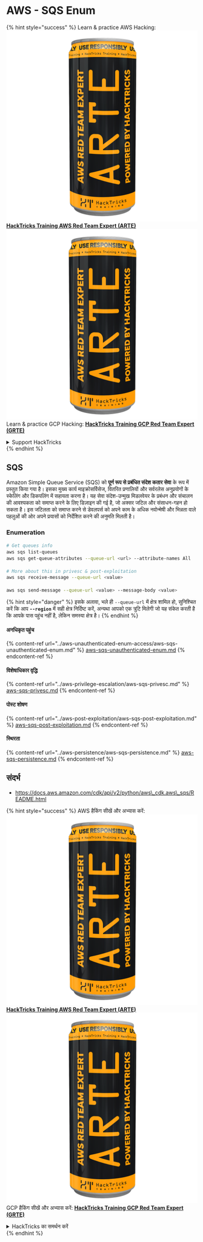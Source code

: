 # AWS - SQS Enum

{% hint style="success" %}
Learn & practice AWS Hacking:<img src="../../../.gitbook/assets/image (1) (1) (1).png" alt="" data-size="line">[**HackTricks Training AWS Red Team Expert (ARTE)**](https://training.hacktricks.xyz/courses/arte)<img src="../../../.gitbook/assets/image (1) (1) (1).png" alt="" data-size="line">\
Learn & practice GCP Hacking: <img src="../../../.gitbook/assets/image (2).png" alt="" data-size="line">[**HackTricks Training GCP Red Team Expert (GRTE)**<img src="../../../.gitbook/assets/image (2).png" alt="" data-size="line">](https://training.hacktricks.xyz/courses/grte)

<details>

<summary>Support HackTricks</summary>

* Check the [**subscription plans**](https://github.com/sponsors/carlospolop)!
* **Join the** 💬 [**Discord group**](https://discord.gg/hRep4RUj7f) or the [**telegram group**](https://t.me/peass) or **follow** us on **Twitter** 🐦 [**@hacktricks\_live**](https://twitter.com/hacktricks_live)**.**
* **Share hacking tricks by submitting PRs to the** [**HackTricks**](https://github.com/carlospolop/hacktricks) and [**HackTricks Cloud**](https://github.com/carlospolop/hacktricks-cloud) github repos.

</details>
{% endhint %}

## SQS

Amazon Simple Queue Service (SQS) को **पूर्ण रूप से प्रबंधित संदेश कतार सेवा** के रूप में प्रस्तुत किया गया है। इसका मुख्य कार्य माइक्रोसर्विसेज, वितरित प्रणालियों और सर्वरलेस अनुप्रयोगों के स्केलिंग और डिकपलिंग में सहायता करना है। यह सेवा संदेश-उन्मुख मिडलवेयर के प्रबंधन और संचालन की आवश्यकता को समाप्त करने के लिए डिज़ाइन की गई है, जो अक्सर जटिल और संसाधन-गहन हो सकता है। इस जटिलता को समाप्त करने से डेवलपर्स को अपने काम के अधिक नवोन्मेषी और भिन्नता वाले पहलुओं की ओर अपने प्रयासों को निर्देशित करने की अनुमति मिलती है।

### Enumeration
```bash
# Get queues info
aws sqs list-queues
aws sqs get-queue-attributes --queue-url <url> --attribute-names All

# More about this in privesc & post-exploitation
aws sqs receive-message --queue-url <value>

aws sqs send-message --queue-url <value> --message-body <value>
```
{% hint style="danger" %}
इसके अलावा, भले ही `--queue-url` में क्षेत्र शामिल हो, सुनिश्चित करें कि आप **`--region`** में सही क्षेत्र निर्दिष्ट करें, अन्यथा आपको एक त्रुटि मिलेगी जो यह संकेत करती है कि आपके पास पहुंच नहीं है, लेकिन समस्या क्षेत्र है।
{% endhint %}

#### अनधिकृत पहुंच

{% content-ref url="../aws-unauthenticated-enum-access/aws-sqs-unauthenticated-enum.md" %}
[aws-sqs-unauthenticated-enum.md](../aws-unauthenticated-enum-access/aws-sqs-unauthenticated-enum.md)
{% endcontent-ref %}

#### विशेषाधिकार वृद्धि

{% content-ref url="../aws-privilege-escalation/aws-sqs-privesc.md" %}
[aws-sqs-privesc.md](../aws-privilege-escalation/aws-sqs-privesc.md)
{% endcontent-ref %}

#### पोस्ट शोषण

{% content-ref url="../aws-post-exploitation/aws-sqs-post-exploitation.md" %}
[aws-sqs-post-exploitation.md](../aws-post-exploitation/aws-sqs-post-exploitation.md)
{% endcontent-ref %}

#### स्थिरता

{% content-ref url="../aws-persistence/aws-sqs-persistence.md" %}
[aws-sqs-persistence.md](../aws-persistence/aws-sqs-persistence.md)
{% endcontent-ref %}

## संदर्भ

* https://docs.aws.amazon.com/cdk/api/v2/python/aws\_cdk.aws\_sqs/README.html

{% hint style="success" %}
AWS हैकिंग सीखें और अभ्यास करें:<img src="../../../.gitbook/assets/image (1) (1) (1).png" alt="" data-size="line">[**HackTricks Training AWS Red Team Expert (ARTE)**](https://training.hacktricks.xyz/courses/arte)<img src="../../../.gitbook/assets/image (1) (1) (1).png" alt="" data-size="line">\
GCP हैकिंग सीखें और अभ्यास करें: <img src="../../../.gitbook/assets/image (2).png" alt="" data-size="line">[**HackTricks Training GCP Red Team Expert (GRTE)**<img src="../../../.gitbook/assets/image (2).png" alt="" data-size="line">](https://training.hacktricks.xyz/courses/grte)

<details>

<summary>HackTricks का समर्थन करें</summary>

* [**सदस्यता योजनाओं**](https://github.com/sponsors/carlospolop) की जांच करें!
* **💬 [**Discord समूह**](https://discord.gg/hRep4RUj7f) या [**telegram समूह**](https://t.me/peass) में शामिल हों या **Twitter** 🐦 पर हमें **फॉलो** करें [**@hacktricks\_live**](https://twitter.com/hacktricks_live)**.**
* **हैकिंग ट्रिक्स साझा करें, PRs को** [**HackTricks**](https://github.com/carlospolop/hacktricks) और [**HackTricks Cloud**](https://github.com/carlospolop/hacktricks-cloud) गिटहब रिपोजिटरी में सबमिट करके।

</details>
{% endhint %}
